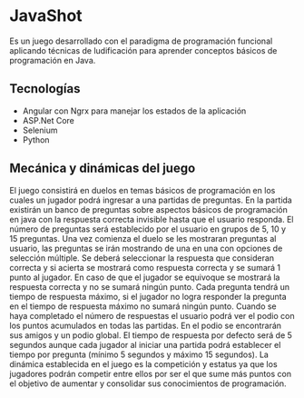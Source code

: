 # JavaShot
Es un juego desarrollado con el paradigma de programación funcional aplicando técnicas de ludificación para aprender conceptos básicos de programación en Java.
## Tecnologías
- Angular con Ngrx para manejar los estados de la aplicación
- ASP.Net Core
- Selenium
- Python
## Mecánica y dinámicas del juego
El juego consistirá en duelos en temas básicos de programación en los cuales un jugador podrá ingresar a una partidas de preguntas.
En la partida existirán un banco de preguntas sobre aspectos básicos de programación en java con la respuesta correcta invisible hasta que el usuario responda.
El número de preguntas será establecido por el usuario en grupos de 5, 10 y 15  preguntas.
Una vez comienza el duelo se les mostraran preguntas al usuario, las preguntas se irán mostrando de una en una con opciones de selección múltiple.
Se deberá seleccionar la respuesta que consideran correcta y si acierta se mostrará como respuesta correcta y se sumará 1 punto al jugador. En caso de que el jugador se equivoque se mostrará la respuesta correcta y no se sumará ningún punto.
Cada pregunta tendrá un tiempo de respuesta máximo, si el jugador no logra responder la pregunta en el tiempo de respuesta máximo no sumará ningún punto.
Cuando se haya completado el número de respuestas el usuario podrá ver el podio con los puntos acumulados en todas las partidas. En el podio se encontrarán sus amigos y un podio global.
El tiempo de respuesta por defecto será de 5 segundos aunque cada jugador al iniciar una partida podrá establecer el tiempo por pregunta (mínimo 5 segundos y máximo 15 segundos).
La dinámica establecida en el juego es la competición y estatus ya que los jugadores podrán competir entre ellos por ser el que sume más puntos con el objetivo de aumentar y consolidar sus conocimientos de programación.
